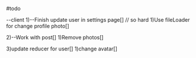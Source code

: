 #todo

--client
1)--Finish update user in settings page[] // so hard
1)Use fileLoader for change profile photo[]

2)--Work with post[]
1)Remove photos[]

3)update reducer for user[]
1)change avatar[]
